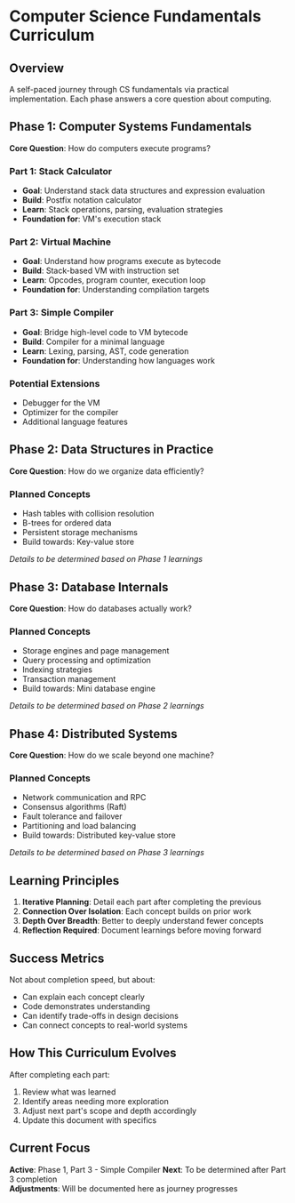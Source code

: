 # Computer Science Fundamentals Curriculum

## Overview

A self-paced journey through CS fundamentals via practical implementation. Each phase answers a core question about computing.

## Phase 1: Computer Systems Fundamentals

**Core Question**: How do computers execute programs?

### Part 1: Stack Calculator
- **Goal**: Understand stack data structures and expression evaluation
- **Build**: Postfix notation calculator
- **Learn**: Stack operations, parsing, evaluation strategies
- **Foundation for**: VM's execution stack

### Part 2: Virtual Machine
- **Goal**: Understand how programs execute as bytecode
- **Build**: Stack-based VM with instruction set
- **Learn**: Opcodes, program counter, execution loop
- **Foundation for**: Understanding compilation targets

### Part 3: Simple Compiler
- **Goal**: Bridge high-level code to VM bytecode
- **Build**: Compiler for a minimal language
- **Learn**: Lexing, parsing, AST, code generation
- **Foundation for**: Understanding how languages work

### Potential Extensions
- Debugger for the VM
- Optimizer for the compiler
- Additional language features

## Phase 2: Data Structures in Practice

**Core Question**: How do we organize data efficiently?

### Planned Concepts
- Hash tables with collision resolution
- B-trees for ordered data
- Persistent storage mechanisms
- Build towards: Key-value store

*Details to be determined based on Phase 1 learnings*

## Phase 3: Database Internals

**Core Question**: How do databases actually work?

### Planned Concepts
- Storage engines and page management
- Query processing and optimization
- Indexing strategies
- Transaction management
- Build towards: Mini database engine

*Details to be determined based on Phase 2 learnings*

## Phase 4: Distributed Systems

**Core Question**: How do we scale beyond one machine?

### Planned Concepts
- Network communication and RPC
- Consensus algorithms (Raft)
- Fault tolerance and failover
- Partitioning and load balancing
- Build towards: Distributed key-value store

*Details to be determined based on Phase 3 learnings*

## Learning Principles

1. **Iterative Planning**: Detail each part after completing the previous
2. **Connection Over Isolation**: Each concept builds on prior work
3. **Depth Over Breadth**: Better to deeply understand fewer concepts
4. **Reflection Required**: Document learnings before moving forward

## Success Metrics

Not about completion speed, but about:
- Can explain each concept clearly
- Code demonstrates understanding
- Can identify trade-offs in design decisions
- Can connect concepts to real-world systems

## How This Curriculum Evolves

After completing each part:
1. Review what was learned
2. Identify areas needing more exploration
3. Adjust next part's scope and depth accordingly
4. Update this document with specifics

## Current Focus

**Active**: Phase 1, Part 3 - Simple Compiler
**Next**: To be determined after Part 3 completion  
**Adjustments**: Will be documented here as journey progresses
